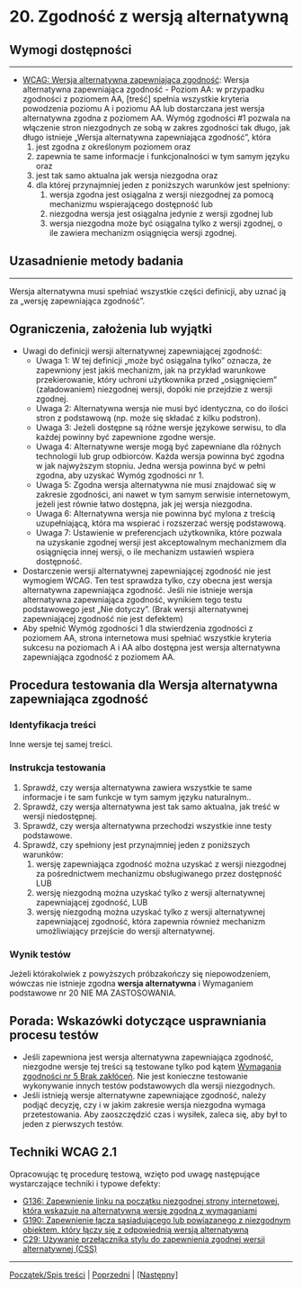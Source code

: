 # 20. Zgodność z wersją alternatywną

## Wymogi dostępności
---------------------
-   [WCAG: Wersja alternatywna zapewniająca zgodność](https://www.w3.org/TR/UNDERSTANDING-WCAG20/conformance.html#uc-conforming-alt-versions-head): Wersja alternatywna zapewniająca zgodność - Poziom AA: w przypadku zgodności z poziomem AA, \[treść\] spełnia wszystkie kryteria powodzenia poziomu A i poziomu AA lub dostarczana jest wersja alternatywna zgodna z poziomem AA. Wymóg zgodności \#1 pozwala na włączenie stron niezgodnych ze sobą w zakres zgodności tak długo, jak długo istnieje „Wersja alternatywna zapewniająca zgodność”, która
    1.  jest zgodna z określonym poziomem oraz
    2.  zapewnia te same informacje i funkcjonalności w tym samym języku oraz
    3.  jest tak samo aktualna jak wersja niezgodna oraz
    4.  dla której przynajmniej jeden z poniższych warunków jest spełniony:
        1.  wersja zgodna jest osiągalna z wersji niezgodnej za pomocą mechanizmu wspierającego dostępność lub
        2.  niezgodna wersja jest osiągalna jedynie z wersji zgodnej lub
        3.  wersja niezgodna może być osiągalna tylko z wersji zgodnej, o ile zawiera mechanizm osiągnięcia wersji zgodnej.

## Uzasadnienie metody badania
------------------------------
Wersja alternatywna musi spełniać wszystkie części definicji, aby uznać ją za „wersję zapewniająca zgodność”.


## Ograniczenia, założenia lub wyjątki

-  Uwagi do definicji wersji alternatywnej zapewniającej zgodność:
    -   Uwaga 1: W tej definicji „może być osiągalna tylko” oznacza, że zapewniony jest jakiś mechanizm, jak na przykład warunkowe przekierowanie, który uchroni użytkownika przed „osiągnięciem” (załadowaniem) niezgodnej wersji, dopóki nie przejdzie z wersji zgodnej.
    -   Uwaga 2: Alternatywna wersja nie musi być identyczna, co do ilości stron z podstawową (np. może się składać z kilku podstron).
    -   Uwaga 3: Jeżeli dostępne są różne wersje językowe serwisu, to dla każdej powinny być zapewnione zgodne wersje.
    -   Uwaga 4: Alternatywne wersje mogą być zapewniane dla różnych technologii lub grup odbiorców. Każda wersja powinna być zgodna w jak najwyższym stopniu. Jedna wersja powinna być w pełni zgodna, aby uzyskać Wymóg zgodności nr 1.
    -   Uwaga 5: Zgodna wersja alternatywna nie musi znajdować się w zakresie zgodności, ani nawet w tym samym serwisie internetowym, jeżeli jest równie łatwo dostępna, jak jej wersja niezgodna.
    -   Uwaga 6: Alternatywna wersja nie powinna być mylona z treścią uzupełniającą, która ma wspierać i rozszerzać wersję podstawową.
    -   Uwaga 7: Ustawienie w preferencjach użytkownika, które pozwala na uzyskanie zgodnej wersji jest akceptowalnym mechanizmem dla osiągnięcia innej wersji, o ile mechanizm ustawień wspiera dostępność.
-   Dostarczenie wersji alternatywnej zapewniającej zgodność nie jest wymogiem WCAG. Ten test sprawdza tylko, czy obecna jest wersja alternatywna zapewniająca zgodność. Jeśli nie istnieje wersja alternatywna zapewniająca zgodność, wynikiem tego testu podstawowego jest „Nie dotyczy”. (Brak wersji alternatywnej zapewniającej zgodność nie jest defektem)
-   Aby spełnić Wymóg zgodności 1 dla stwierdzenia zgodności z poziomem AA, strona internetowa musi spełniać wszystkie kryteria sukcesu na poziomach A i  AA albo dostępna jest wersja alternatywna zapewniająca zgodność z poziomem AA.

## Procedura testowania dla Wersja alternatywna zapewniająca zgodność

### Identyfikacja treści
Inne wersje tej samej treści.

### Instrukcja testowania
1.  Sprawdź, czy wersja alternatywna zawiera wszystkie te same informacje i te sam funkcje w tym samym języku naturalnym..
2.  Sprawdź, czy wersja alternatywna jest tak samo aktualna, jak treść w wersji niedostępnej.
3.  Sprawdź, czy wersja alternatywna przechodzi wszystkie inne testy podstawowe.
4.  Sprawdź, czy spełniony jest przynajmniej jeden z poniższych warunków:
    1.  wersję zapewniająca zgodność można uzyskać z wersji niezgodnej za pośrednictwem mechanizmu obsługiwanego przez dostępność LUB
    2.  wersję niezgodną można uzyskać tylko z wersji alternatywnej zapewniającej zgodność, LUB
    3.  wersję niezgodną można uzyskać tylko z wersji alternatywnej zapewniającej zgodność, która zapewnia również mechanizm umożliwiający przejście do wersji alternatywnej.

### Wynik testów
Jeżeli którakolwiek z powyższych próbzakończy się niepowodzeniem, wówczas nie istnieje zgodna **wersja alternatywna**  i Wymaganiem podstawowe nr 20 NIE MA ZASTOSOWANIA.

## Porada: Wskazówki dotyczące usprawniania procesu testów

-   Jeśli zapewniona jest wersja alternatywna zapewniająca zgodność, niezgodne wersje tej treści są testowane tylko pod kątem [Wymagania zgodności nr 5 Brak zakłóceń](25_BrakZaklocen.md). Nie jest konieczne testowanie wykonywanie innych testów podstawowych dla wersji niezgodnych.
-   Jeśli istnieją wersje alternatywne zapewniające zgodność, należy podjąć decyzję, czy i w jakim zakresie wersja niezgodna wymaga przetestowania. Aby zaoszczędzić czas i wysiłek, zaleca się, aby był to jeden z pierwszych testów.

## Techniki WCAG 2.1
Opracowując tę procedurę testową, wzięto pod uwagę następujące wystarczające techniki i typowe defekty:
-   [G136: Zapewnienie linku na początku niezgodnej strony internetowej, która wskazuje na alternatywną wersję zgodną z wymaganiami](http://www.w3.org/TR/2016/NOTE-WCAG20-TECHS-20161007/G136)
-   [G190: Zapewnienie łącza sąsiadującego lub powiązanego z niezgodnym obiektem, który łączy się z odpowiednią wersją alternatywną](http://www.w3.org/TR/2016/NOTE-WCAG20-TECHS-20161007/G190)
-   [C29: Używanie przełącznika stylu do zapewnienia zgodnej wersji alternatywnej (CSS)](http://www.w3.org/TR/2016/NOTE-WCAG20-TECHS-20161007/C29)

----------------------------------------
[Początek/Spis treści](index.md) | [Poprzedni](19_Ramki.md) | [[Następny]](21_LimityCzasu.md)
